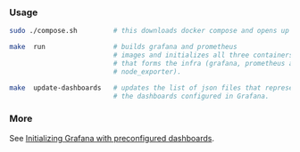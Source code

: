 ### Usage

```sh
sudo ./compose.sh         # this downloads docker compose and opens up the firewall

make  run                 # builds grafana and prometheus 
                          # images and initializes all three containers 
                          # that forms the infra (grafana, prometheus and 
                          # node_exporter).  

make  update-dashboards   # updates the list of json files that represent
                          # the dashboards configured in Grafana.

```

### More

See [Initializing Grafana with preconfigured dashboards](https://ops.tips/blog/initialize-grafana-with-preconfigured-dashboards/).
